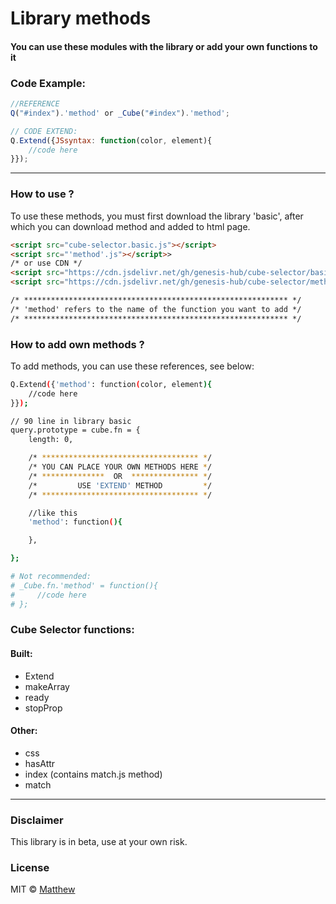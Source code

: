 <!-- ![Screenshot]()  -->
# Library methods
#### You can use these modules with the library or add your own functions to it

### Code Example:
```javascript
//REFERENCE
Q("#index").'method' or _Cube("#index").'method';

// CODE EXTEND:
Q.Extend({JSsyntax: function(color, element){
    //code here
}});
```
***
### How to use ?
To use these methods, you must first download the library 'basic', after which you can download method and added to html page.
```HTML 
<script src="cube-selector.basic.js"></script>
<script src="'method'.js"></script>>
/* or use CDN */
<script src="https://cdn.jsdelivr.net/gh/genesis-hub/cube-selector/basic/cube-selector.basic.js"></script>
<script src="https://cdn.jsdelivr.net/gh/genesis-hub/cube-selector/methods/'method'.js"></script>

/* *********************************************************** */
/* 'method' refers to the name of the function you want to add */
/* *********************************************************** */
```

### How to add own methods ?
To add methods, you can use these references, see below:
```bash
Q.Extend({'method': function(color, element){
    //code here
}});

// 90 line in library basic 
query.prototype = cube.fn = {
    length: 0,

    /* *********************************** */
    /* YOU CAN PLACE YOUR OWN METHODS HERE */
    /* **************  OR  *************** */
    /*         USE 'EXTEND' METHOD         */
    /* *********************************** */

    //like this 
    'method': function(){

    },

};

# Not recommended:
# _Cube.fn.'method' = function(){
#     //code here
# };
```
### Cube Selector functions:

#### Built:
* Extend
* makeArray
* ready
* stopProp
#### Other:
* css
* hasAttr
* index (contains match.js method)
* match

***
### Disclaimer
This library is in beta, use at your own risk.

### License
MIT © [Matthew]()
